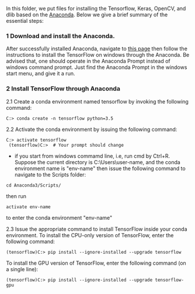 In this folder, we put files for installing the Tensorflow, Keras, OpenCV, and dlib based on the [Anaconda](https://www.anaconda.com/download/). Below we give a brief summary of the essential steps:

### 1 Download and install the Anaconda. 

After successfully installed Anaconda, navigate to [this page](https://www.tensorflow.org/install/install_windows#installing_with_anaconda) then follow the instructions to install the TensorFlow on windows through the Anaconda. Be advised that, one should operate in the Anaconda Prompt instead of windows command prompt. Just find the Anaconda Prompt in the windows start menu, and give it a run. 


### 2 Install TensorFlow through Anaconda
2.1 Create a conda environment named tensorflow by invoking the following command:
```
C:> conda create -n tensorflow python=3.5 
```
2.2 Activate the conda environment by issuing the following command:
```
C:> activate tensorflow
 (tensorflow)C:>  # Your prompt should change
```
- if you start from windows commamd line, i.e, run cmd by Ctrl+R. Suppose the current directory is C:\Users\user-name\, and the conda environment name is "env-name" then issue the following command to navigate to the Scripts folder:
```
cd Anaconda3/Scripts/
```
then run
```
activate env-name
```
to enter the conda environment "env-name"

2.3 Issue the appropriate command to install TensorFlow inside your conda environment. To install the CPU-only version of TensorFlow, enter the following command:
```
(tensorflow)C:> pip install --ignore-installed --upgrade tensorflow 
```
To install the GPU version of TensorFlow, enter the following command (on a single line):
```
(tensorflow)C:> pip install --ignore-installed --upgrade tensorflow-gpu 
```
